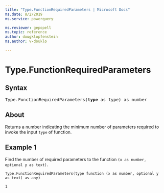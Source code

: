 ```yaml
---
title: "Type.FunctionRequiredParameters | Microsoft Docs"
ms.date: 8/2/2019
ms.service: powerquery

ms.reviewer: gepopell
ms.topic: reference
author: dougklopfenstein
ms.author: v-douklo

---
```

# Type.FunctionRequiredParameters

## Syntax

<pre>
Type.FunctionRequiredParameters(<b>type</b> as type) as number  
</pre>
  
## About  
Returns a number indicating the minimum number of parameters required to invoke the input `type` of function.

## Example 1
Find the number of required parameters to the function `(x as number, optional y as text)`.

```powerquery-m
Type.FunctionRequiredParameters(type function (x as number, optional y as text) as any)
```

`1`
